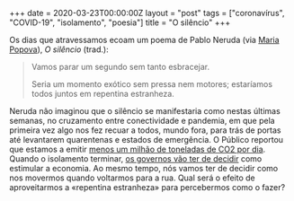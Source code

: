 +++
date = 2020-03-23T00:00:00Z
layout = "post"
tags = ["coronavírus", "COVID-19", "isolamento", "poesia"]
title = "O silêncio"
+++

Os dias que atravessamos ecoam um poema de Pablo Neruda (via [Maria Popova](https://www.brainpickings.org/2015/05/28/keeping-quiet-sylvia-boorstein-reads-pablo-neruda/)), _O silêncio_ (trad.):

>Vamos parar um segundo
>sem tanto esbracejar.
>
>Seria um momento exótico
>sem pressa nem motores;
>estaríamos todos juntos
>em repentina estranheza.

Neruda não imaginou que o silêncio se manifestaria como nestas últimas semanas, no cruzamento entre conectividade e pandemia, em que pela primeira vez algo nos fez recuar a todos, mundo fora, para trás de portas até levantarem quarentenas e estados de emergência. O Público reportou que estamos a emitir [menos um milhão de toneladas de CO2 por dia](https://www.publico.pt/2020/03/16/ciencia/noticia/coronavirus-menos-milhao-toneladas-co2-dia-1907964). Quando o isolamento terminar, [os governos vão ter de decidir](https://www.bbc.com/news/science-environment-51944780) como estimular a economia. Ao mesmo tempo, nós vamos ter de decidir como nos movermos quando voltarmos para a rua. Qual será o efeito de aproveitarmos a «repentina estranheza» para percebermos como o fazer?
